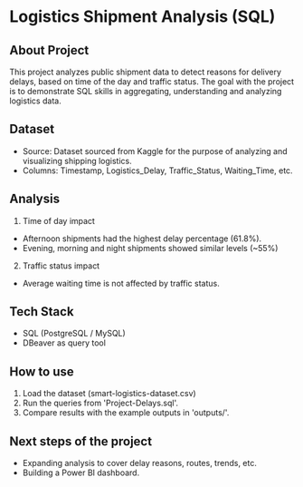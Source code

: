 # Logistics Shipment Analysis (SQL)


## About Project
This project analyzes public shipment data to detect reasons for delivery delays, based on time of the day and traffic status. The goal with the project is to demonstrate SQL skills in aggregating, understanding and analyzing logistics data.

## Dataset
   - Source: Dataset sourced from Kaggle for the purpose of analyzing and visualizing shipping logistics.
   - Columns: Timestamp, Logistics_Delay, Traffic_Status, Waiting_Time, etc.

## Analysis
   1. Time of day impact
   - Afternoon shipments had the highest delay percentage (61.8%).
   - Evening, morning and night shipments showed similar levels (~55%)
   2. Traffic status impact
   - Average waiting time is not affected by traffic status.

## Tech Stack
   - SQL (PostgreSQL / MySQL)
   - DBeaver as query tool

## How to use
   1. Load the dataset (smart-logistics-dataset.csv)
   2. Run the queries from 'Project-Delays.sql'.
   3. Compare results with the example outputs in 'outputs/'.

## Next steps of the project
   - Expanding analysis to cover delay reasons, routes, trends, etc. 
   - Building a Power BI dashboard. 
 
